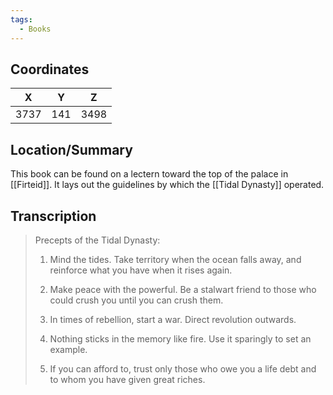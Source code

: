 ```yaml
---
tags:
  - Books
---
```


## Coordinates
| **X** | **Y** | **Z** |
| :---: | :---: | :---: |
| 3737  |  141  | 3498  |

## Location/Summary
This book can be found on a lectern toward the top of the palace in [[Firteid]]. It lays out the guidelines by which the [[Tidal Dynasty]] operated.

## Transcription
> Precepts of the Tidal Dynasty:
>
> 1. Mind the tides. Take territory when the ocean falls away, and reinforce what you have when it rises again.
>
> 2. Make peace with the powerful. Be a stalwart friend to those who could crush you until you can crush them.
>
> 3. In times of rebellion, start a war. Direct revolution outwards.
>
> 4. Nothing sticks in the memory like fire. Use it sparingly to set an example.
>
> 5. If you can afford to, trust only those who owe you a life debt and to whom you have given great riches.

